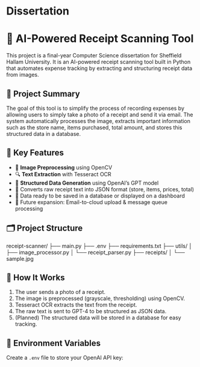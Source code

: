 # Dissertation
# 🧾 AI-Powered Receipt Scanning Tool

This project is a final-year Computer Science dissertation for Sheffield Hallam University. It is an AI-powered receipt scanning tool built in Python that automates expense tracking by extracting and structuring receipt data from images.

## 📌 Project Summary

The goal of this tool is to simplify the process of recording expenses by allowing users to simply take a photo of a receipt and send it via email. The system automatically processes the image, extracts important information such as the store name, items purchased, total amount, and stores this structured data in a database.

## 🔧 Key Features

- 📸 **Image Preprocessing** using OpenCV  
- 🔍 **Text Extraction** with Tesseract OCR  
- 🤖 **Structured Data Generation** using OpenAI’s GPT model  
- 🧠 Converts raw receipt text into JSON format (store, items, prices, total)  
- 💾 Data ready to be saved in a database or displayed on a dashboard  
- 📨 Future expansion: Email-to-cloud upload & message queue processing

## 🗂️ Project Structure

receipt-scanner/
├── main.py
├── .env
├── requirements.txt
├── utils/
│   ├── image_processor.py
│   └── receipt_parser.py
├── receipts/
│   └── sample.jpg

## 🚀 How It Works

1. The user sends a photo of a receipt.
2. The image is preprocessed (grayscale, thresholding) using OpenCV.
3. Tesseract OCR extracts the text from the receipt.
4. The raw text is sent to GPT-4 to be structured as JSON data.
5. (Planned) The structured data will be stored in a database for easy tracking.

## 🔐 Environment Variables

Create a `.env` file to store your OpenAI API key:
